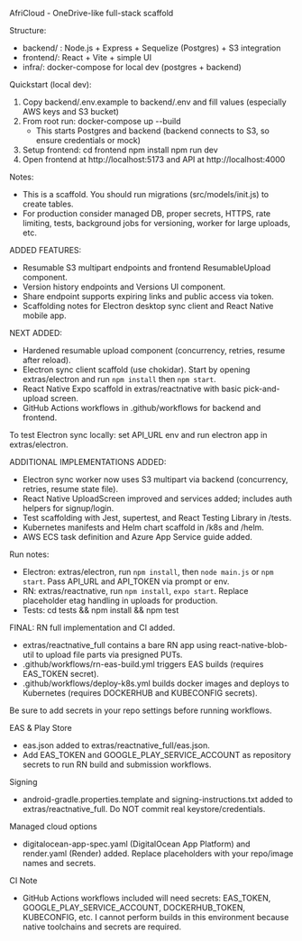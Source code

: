 
AfriCloud - OneDrive-like full-stack scaffold

Structure:
- backend/ : Node.js + Express + Sequelize (Postgres) + S3 integration
- frontend/: React + Vite + simple UI
- infra/: docker-compose for local dev (postgres + backend)

Quickstart (local dev):
1. Copy backend/.env.example to backend/.env and fill values (especially AWS keys and S3 bucket)
2. From root run: docker-compose up --build
   - This starts Postgres and backend (backend connects to S3, so ensure credentials or mock)
3. Setup frontend:
   cd frontend
   npm install
   npm run dev
4. Open frontend at http://localhost:5173 and API at http://localhost:4000

Notes:
- This is a scaffold. You should run migrations (src/models/init.js) to create tables.
- For production consider managed DB, proper secrets, HTTPS, rate limiting, tests, background jobs for versioning, worker for large uploads, etc.


ADDED FEATURES:
- Resumable S3 multipart endpoints and frontend ResumableUpload component.
- Version history endpoints and Versions UI component.
- Share endpoint supports expiring links and public access via token.
- Scaffolding notes for Electron desktop sync client and React Native mobile app.


NEXT ADDED:
- Hardened resumable upload component (concurrency, retries, resume after reload).
- Electron sync client scaffold (use chokidar). Start by opening extras/electron and run `npm install` then `npm start`.
- React Native Expo scaffold in extras/reactnative with basic pick-and-upload screen.
- GitHub Actions workflows in .github/workflows for backend and frontend.

To test Electron sync locally: set API_URL env and run electron app in extras/electron.



ADDITIONAL IMPLEMENTATIONS ADDED:
- Electron sync worker now uses S3 multipart via backend (concurrency, retries, resume state file).
- React Native UploadScreen improved and services added; includes auth helpers for signup/login.
- Test scaffolding with Jest, supertest, and React Testing Library in /tests.
- Kubernetes manifests and Helm chart scaffold in /k8s and /helm.
- AWS ECS task definition and Azure App Service guide added.

Run notes:
- Electron: extras/electron, run `npm install`, then `node main.js` or `npm start`. Pass API_URL and API_TOKEN via prompt or env.
- RN: extras/reactnative, run `npm install`, `expo start`. Replace placeholder etag handling in uploads for production.
- Tests: cd tests && npm install && npm test



FINAL: RN full implementation and CI added.
- extras/reactnative_full contains a bare RN app using react-native-blob-util to upload file parts via presigned PUTs.
- .github/workflows/rn-eas-build.yml triggers EAS builds (requires EAS_TOKEN secret).
- .github/workflows/deploy-k8s.yml builds docker images and deploys to Kubernetes (requires DOCKERHUB and KUBECONFIG secrets).

Be sure to add secrets in your repo settings before running workflows.


EAS & Play Store
- eas.json added to extras/reactnative_full/eas.json.
- Add EAS_TOKEN and GOOGLE_PLAY_SERVICE_ACCOUNT as repository secrets to run RN build and submission workflows.

Signing
- android-gradle.properties.template and signing-instructions.txt added to extras/reactnative_full. Do NOT commit real keystore/credentials.

Managed cloud options
- digitalocean-app-spec.yaml (DigitalOcean App Platform) and render.yaml (Render) added. Replace placeholders with your repo/image names and secrets.

CI Note
- GitHub Actions workflows included will need secrets: EAS_TOKEN, GOOGLE_PLAY_SERVICE_ACCOUNT, DOCKERHUB_TOKEN, KUBECONFIG, etc. I cannot perform builds in this environment because native toolchains and secrets are required.
